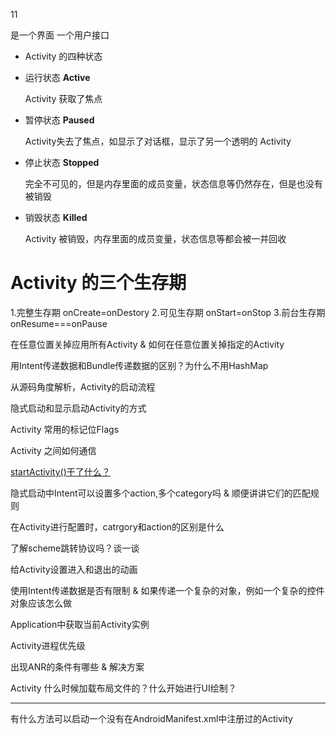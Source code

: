 11 

是一个界面 一个用户接口






 - Activity 的四种状态

   

  - 运行状态 **Active**

    Activity 获取了焦点

  - 暂停状态 **Paused**

     Activity失去了焦点，如显示了对话框，显示了另一个透明的 Activity

  - 停止状态 **Stopped**

     完全不可见的，但是内存里面的成员变量，状态信息等仍然存在，但是也没有被销毁

  - 销毁状态 **Killed**

    Activity 被销毁，内存里面的成员变量，状态信息等都会被一并回收

# Activity 的三个生存期

1.完整生存期 onCreate=onDestory
2.可见生存期 onStart=onStop
3.前台生存期 onResume===onPause





在任意位置关掉应用所有Activity & 如何在任意位置关掉指定的Activity

用Intent传递数据和Bundle传递数据的区别？为什么不用HashMap

从源码角度解析，Activity的启动流程

隐式启动和显示启动Activity的方式

Activity 常用的标记位Flags

Activity 之间如何通信

[startActivity()干了什么？](https://www.jianshu.com/p/89fd44083c1c)

隐式启动中Intent可以设置多个action,多个category吗 & 顺便讲讲它们的匹配规则

在Activity进行配置时，catrgory和action的区别是什么



了解scheme跳转协议吗？谈一谈



给Activity设置进入和退出的动画



使用Intent传递数据是否有限制 & 如果传递一个复杂的对象，例如一个复杂的控件对象应该怎么做

 





Application中获取当前Activity实例

Activity进程优先级

出现ANR的条件有哪些 & 解决方案

Activity 什么时候加载布局文件的？什么开始进行UI绘制？





----



有什么方法可以启动一个没有在AndroidManifest.xml中注册过的Activity





